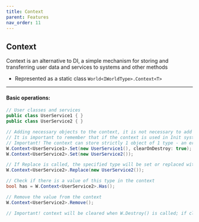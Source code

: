 ```yaml
---
title: Context
parent: Features
nav_order: 11
---
```


## Context
Context is an alternative to DI, a simple mechanism for storing and transferring user data and services to systems and other methods
- Represented as a static class `World<IWorldType>.Context<T>`

___
#### Basic operations:
```csharp
// User classes and services
public class UserService1 { }
public class UserService2 { }

// Adding necessary objects to the context, it is not necessary to add objects to the context before initialization, new data can also be added in the process of systems operation
// It is important to remember that if the context is used in Init systems, the data should be passed there before World.Initialize() or before the call in the call chain of a particular Init system. 
// Important! The context can store strictly 1 object of 1 type - an error will occur if the Set method is set repeatedly of the same type.
W.Context<UserService1>.Set(new UserService1(), clearOnDestroy: true);
W.Context<UserService2>.Set(new UserService2());

// If Replace is called, the specified type will be set or replaced without error
W.Context<UserService2>.Replace(new UserService2());

// Check if there is a value of this type in the context
bool has = W.Context<UserService2>.Has();

// Remove the value from the context
W.Context<UserService2>.Remove();

// Important! context will be cleared when W.Destroy() is called; if clearOnDestroy true was specified when set to
```